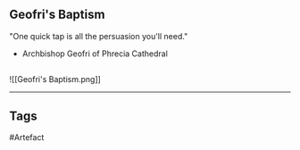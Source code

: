 ## Geofri's Baptism
"One quick tap is all the persuasion you'll need."
- Archbishop Geofri of Phrecia Cathedral
## 
![[Geofri's Baptism.png]]

---
## Tags
#Artefact